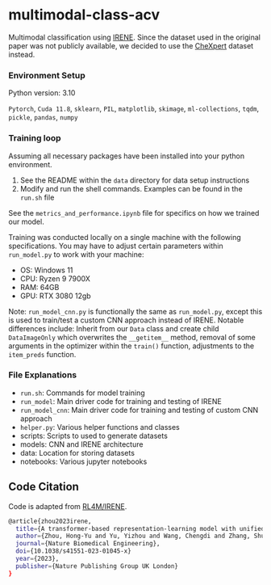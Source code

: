 # multimodal-class-acv
Multimodal classification using [IRENE](https://www.nature.com/articles/s41551-023-01045-x). Since the dataset used in the original paper was not publicly available, we decided to use the [CheXpert](https://stanfordmlgroup.github.io/competitions/chexpert) dataset instead.

### Environment Setup
Python version: 3.10

`Pytorch`, `Cuda 11.8`, `sklearn`, `PIL`, `matplotlib`, `skimage`, `ml-collections`, `tqdm`, `pickle`, `pandas`, `numpy`

### Training loop
Assuming all necessary packages have been installed into your python environment.
1. See the README within the `data` directory for data setup instructions
2. Modify and run the shell commands. Examples can be found in the `run.sh` file

See the `metrics_and_performance.ipynb` file for specifics on how we trained our model.

Training was conducted locally on a single machine with the following specifications. You may have to adjust certain parameters within `run_model.py` to work with your machine:

* OS: Windows 11
* CPU: Ryzen 9 7900X
* RAM: 64GB
* GPU: RTX 3080 12gb

Note: `run_model_cnn.py` is functionally the same as `run_model.py`, except this is used to train/test a custom CNN approach instead of IRENE. Notable differences include: Inherit from our `Data` class and create child `DataImageOnly` which overwrites the `__getitem__` method, removal of some arguments in the optimizer within the `train()` function, adjustments to the `item_preds` function.

### File Explanations

* `run.sh`: Commands for model training
* `run_model`: Main driver code for training and testing of IRENE
* `run_model_cnn`: Main driver code for training and testing of custom CNN approach
* `helper.py`: Various helper functions and classes
* scripts: Scripts to used to generate datasets
* models: CNN and IRENE architecture
* data: Location for storing datasets
* notebooks: Various jupyter notebooks

## Code Citation
Code is adapted from [RL4M/IRENE](https://github.com/RL4M/IRENE).

```bash
@article{zhou2023irene,
  title={A transformer-based representation-learning model with unified processing of multimodal input for clinical diagnostics},
  author={Zhou, Hong-Yu and Yu, Yizhou and Wang, Chengdi and Zhang, Shu and Gao, Yuanxu and Pan, Jia and Shao, Jun and Lu, Guangming and Zhang, Kang and Li, Weimin},
  journal={Nature Biomedical Engineering},
  doi={10.1038/s41551-023-01045-x}
  year={2023},
  publisher={Nature Publishing Group UK London}
}
```
